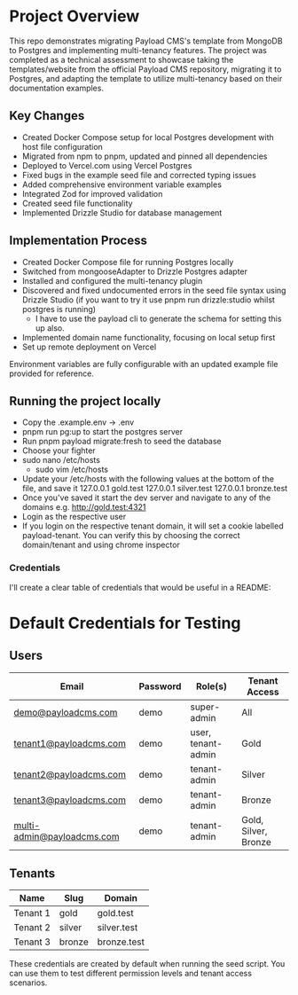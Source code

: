 # Project Overview
This repo demonstrates migrating Payload CMS's template from MongoDB to Postgres and implementing multi-tenancy features. The project was completed as a technical assessment to showcase taking the templates/website from the official Payload CMS repository, migrating it to Postgres, and adapting the template to utilize multi-tenancy based on their documentation examples.

## Key Changes
- Created Docker Compose setup for local Postgres development with host file configuration
- Migrated from npm to pnpm, updated and pinned all dependencies
- Deployed to Vercel.com using Vercel Postgres
- Fixed bugs in the example seed file and corrected typing issues
- Added comprehensive environment variable examples
- Integrated Zod for improved validation
- Created seed file functionality
- Implemented Drizzle Studio for database management

## Implementation Process
- Created Docker Compose file for running Postgres locally
- Switched from mongooseAdapter to Drizzle Postgres adapter
- Installed and configured the multi-tenancy plugin
- Discovered and fixed undocumented errors in the seed file syntax using Drizzle Studio (if you want to try it use pnpm run drizzle:studio whilst postgres is running)
  - I have to use the payload cli to generate the schema for setting this up also. 
- Implemented domain name functionality, focusing on local setup first
- Set up remote deployment on Vercel

Environment variables are fully configurable with an updated example file provided for reference.

## Running the project locally
- Copy the .example.env -> .env
- pnpm run pg:up to start the postgres server
- Run pnpm payload migrate:fresh to seed the database
- Choose your fighter
- sudo nano /etc/hosts
  - sudo vim /etc/hosts
- Update your /etc/hosts with the following values at the bottom of the file, and save it
127.0.0.1 gold.test
127.0.0.1 silver.test
127.0.0.1 bronze.test
- Once you've saved it start the dev server and navigate to any of the domains e.g. http://gold.test:4321
- Login as the respective user
- If you login on the respective tenant domain, it will set a cookie labelled payload-tenant. You can verify this by choosing the correct domain/tenant and using chrome inspector

### Credentials
I'll create a clear table of credentials that would be useful in a README:

# Default Credentials for Testing

## Users
| Email | Password | Role(s) | Tenant Access |
|-------|----------|---------|---------------|
| demo@payloadcms.com | demo | super-admin | All |
| tenant1@payloadcms.com | demo | user, tenant-admin | Gold |
| tenant2@payloadcms.com | demo | tenant-admin | Silver |
| tenant3@payloadcms.com | demo | tenant-admin | Bronze |
| multi-admin@payloadcms.com | demo | tenant-admin | Gold, Silver, Bronze |

## Tenants
| Name | Slug | Domain |
|------|------|--------|
| Tenant 1 | gold | gold.test |
| Tenant 2 | silver | silver.test |
| Tenant 3 | bronze | bronze.test |

These credentials are created by default when running the seed script. You can use them to test different permission levels and tenant access scenarios.